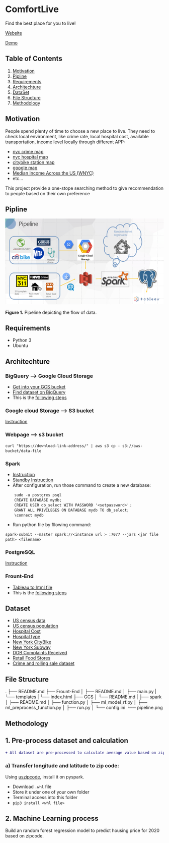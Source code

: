 # ComfortLive
Find the best place for you to live!

[Website](http://predictionsanalytics.xyz/)

[Demo](https://docs.google.com/presentation/d/1rJVsnWBVw5YVxCkrvSKoIK1mgGuXMmxFsxjY6NX7psI/edit?usp=sharing)

## Table of Contents
1. [Motivation](README.md#motivation)
1. [Pipline](README.md#pipline)
1. [Requirements](README.md#requirements)
1. [Architechture](README.md#architechture)
1. [DataSet](README.md#dataset)
1. [File Structure](README.md#File-Structure)
1. [Methodology](README.methodology)


## Motivation
People spend plenty of time to choose a new place to live. They need to check local environment, like crime rate, local hospital cost, available transportation, income level locally through different APP: 
* [nyc crime map](https://maps.nyc.gov/crime/)
* [nyc hospital map](https://www.targetmap.com/viewer.aspx?reportId=3065)
* [citybike station map](https://member.citibikenyc.com/map/)
* [google map](https://www.google.com/maps/place/New+York,+NY)
* [Median Income Across the US (WNYC)](https://project.wnyc.org/median-income-nation/#4/37.65/-85.12)
* etc...

This project provide a one-stope searching method to give recommendation to people based on their own preference


## Pipline
![](./images/pipeline.png)

**Figure 1.** Pipeline depicting the flow of data.


## Requirements
* Python 3
* Ubuntu


## Architechture

### BigQuery --> Google Cloud Storage
* [Get into your GCS bucket](https://cloud.google.com/storage/?utm_source=google&utm_medium=cpc&utm_campaign=na-US-all-en-dr-bkws-all-all-trial-e-dr-1008076&utm_content=text-ad-none-any-DEV_c-CRE_79747411687-ADGP_Hybrid+%7C+AW+SEM+%7C+BKWS+%7C+US+%7C+en+%7C+EXA+~+Google+Cloud+Storage-KWID_43700007031545851-kwd-11642151515&utm_term=KW_google%20cloud%20storage-ST_google+cloud+storage&gclid=CjwKCAiA98TxBRBtEiwAVRLqu-Q98O-7xe8Fvcte79YELjXsAud44dJ95qgW3-Pgyzuixv4uZde9HhoCLKwQAvD_BwE)
* [Find dataset on BigQuery](https://console.cloud.google.com/marketplace/browse?filter=solution-type:dataset)
* This is the [following steps](GCS/README.md)

### Google cloud Storage --> S3 bucket
[Instruction](http://proanalyst.net/migrate-files-gcs-into-amazon-s3/)


### Webpage --> s3 bucket
```
curl "https://download-link-address/" | aws s3 cp - s3://aws-bucket/data-file
```


### Spark
* [Instruction](https://docs.google.com/document/d/1InLxbu-FH2nyd0NuJ3ewdvAt0Ttk_bNUwlQop38lq0Q/edit)
* [Standby Instruction](https://github.com/InsightDataScience/pegasus)
* After configuration, run those command to create a new database:
```
    sudo -u postgres psql
    CREATE DATABASE mydb;
    CREATE USER db_select WITH PASSWORD '<setpassword>';
    GRANT ALL PRIVILEGES ON DATABASE mydb TO db_select;
    \connect mydb
 ```
 * Run python file by fllowing command:
 ```
 spark-submit --master spark://<instance url > :7077 --jars <jar file path> <filename>
 ```


### PostgreSQL
[Instruction](https://blog.insightdatascience.com/simply-install-postgresql-58c1e4ebf252)


### Frount-End
* [Tableau to html file](https://www.youtube.com/watch?v=wJ2CHIJalNU)
* This is the [following steps](Frount-End/README.md)




## Dataset

* [US census data](https://console.cloud.google.com/bigquery?project=plucky-sound-238319&folder&organizationId&p=bigquery-public-data&d=census_bureau_acs&t=zip_codes_2017_5yr&page=table)
* [US census population](https://console.cloud.google.com/bigquery?project=plucky-sound-238319&folder&organizationId&p=bigquery-public-data&d=census_bureau_usa&t=population_by_zip_2010&page=table)
* [Hospital Cost](https://console.cloud.google.com/bigquery?project=plucky-sound-238319&folder&organizationId&p=bigquery-public-data&d=medicare&page=dataset)
* [Hospital type](https://console.cloud.google.com/bigquery?project=plucky-sound-238319&folder&organizationId&p=bigquery-public-data&d=cms_medicare&page=dataset)
* [New York CityBike](https://console.cloud.google.com/bigquery?project=plucky-sound-238319&folder&organizationId&p=bigquery-public-data&d=new_york_citibike&t=citibike_stations&page=table)
* [New York Subway](https://console.cloud.google.com/bigquery?project=plucky-sound-238319&folder&organizationId&p=bigquery-public-data&d=new_york_subway&t=stations&page=table)
* [DOB Complaints Received](https://data.cityofnewyork.us/Housing-Development/DOB-Complaints-Received/eabe-havv)
* [Retail Food Stores](https://data.ny.gov/Economic-Development/Retail-Food-Stores/9a8c-vfzj)
* [Crime and rolling sale dataset](https://drive.google.com/open?id=1N_VBlx5wupROKt040-z0NJFsvYK_cSzv)





## File Structure

.
├── README.md
├── Frount-End
│   ├── README.md
│   ├── main.py
|   └── templates
|       └── index.html
├── GCS
│   └── README.md
|
├── spark
│   ├── README.md
│   ├── function.py
│   ├── ml_model_rf.py
│   ├── ml_preprocess_function.py
│   ├── run.py
│   └── config.ini
└── pipeline.png


## Methodology

## 1. Pre-process dataset and calculation
```diff
+ All dataset are pre-processed to calculate average value based on zip code
```

### a) Transfer longitude and latitude to zip code:
Using <a href="https://uszipcode.readthedocs.io/index.html">uszipcode</a>, install it on pyspark.
* Download `.whl` file
* Store it under one of your own folder
* Terminal access into this folder
* `pip3 install <whl file>`




## 2. Machine Learning process

Build an random forest regression model to predict housing price for 2020 based on zipcode. 







